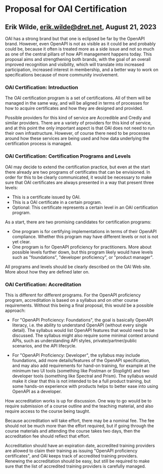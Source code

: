 # Proposal for OAI Certification

## Erik Wilde, erik.wilde@dret.net, August 21, 2023

OAI has a strong brand but that one is eclipsed be far by the OpenAPI brand. However, even OpenAPI is not as visible as it could be and probably could be, because it often is treated more as a side issue and not so much as one of the central pillars of how API management happens today. This proposal aims and strengthening both brands, with the goal of an overall improved recognition and visibility, which will translate into increased participation, increased interest in membership, and a better way to work on specifications because of more community involvement.


### OAI Certification: Introduction

The OAI certification program is a set of certifications. All of them will be managed in the same way, and will be aligned in terms of processes for how to acquire certificates and how they are designed and provided.

Possible providers for this kind of service are Accredible and Credly and similar providers. There are a variety of providers for this kind of service, and at this point the only important aspect is that OAI does not need to run their own infrastructure. However, of course there need to be processes around how these services are being used and how data underlying the certification process is managed.


### OAI Certification: Certification Programs and Levels

OAI may decide to extend the certification practice, but even at the start there already are two programs of certificates that can be envisioned. In order for this to be clearly communicated, it would be necessary to make sure that OAI certificates are always presented in a way that present three levels:

- This is a certificate issued by OAI.
- This is a OAI certificate in a certain program.
- Optional: This certificate represents a certain level in an OAI certification program.

As a start, there are two promising candidates for certification programs:

- One program is for certifying implementations in terms of their OpenAPI compliance. Whether this program may have different levels or not is not yet clear.
- One program is for OpenAPI proficiency for practitioners. More about possible levels further down, but this program likely would have levels such as "foundations", "developer proficiency", or "product manager".

All programs and levels should be clearly described on the OAI Web site. More about how they are defined later on.


### OAI Certification: Accreditation

This is different for different programs. For the OpenAPI proficiency program, accreditation is based on a syllabus and on other course requirements. Without this being a final proposal, this would be a possible approach:

- For "OpenAPI Proficiency: Foundations", the goal is basically OpenAPI literacy, i.e. the ability to understand OpenAPI (without every single detail). The syllabus would list OpenAPI features that would need to be discussed. The syllabus might also require some minimal context around APIs, such as understanding API styles, private/partner/public scenarios, and the API lifecycle.

- For "OpenAPI Proficiency: Developer", the syllabus may include foundations, add more details/features of the OpenAPI specification, and may also add requirements for hand-on training, for example at the minimum two UI tools (something like Postman or Stoplight) and two developer tools (something like Spectral and Prism). The syllabus would make it clear that this is not intended to be a full product training, but some hands-on experience with products helps to better ease into using OpenAPI as a developer.

How accreditation works is up for discussion. One way to go would be to require submission of a course outline and the teaching material, and also require access to the course being taught. 

Because accreditation will take effort, there may be a nominal fee. The fee should not be much more than the effort required, but if going through the course materials and attending the course takes two days, then the accreditation fee should reflect that effort.

Accreditation should have an expiration date, accredited training providers are allowed to claim their training as issuing "OpenAPI proficiency certificates", and OAI keeps track of accredited training providers. Renewing the accreditation should be easy, but still be required to make sure that the list of accredited training providers is carefully managed.

